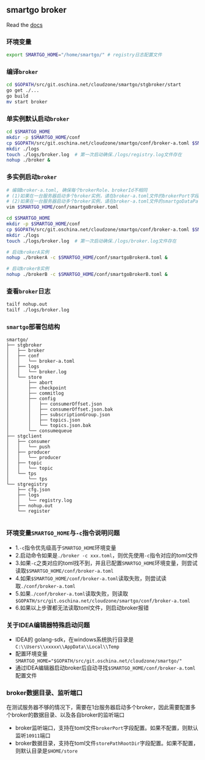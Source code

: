 ## smartgo broker


Read the [docs](http://git.oschina.net/cloudzone/smartgo)

### 环境变量
```bash
export SMARTGO_HOME="/home/smartgo/" # registry日志配置文件
```

### 编译`broker`
```bash
cd $GOPATH/src/git.oschina.net/cloudzone/smartgo/stgbroker/start
go get ./...
go build 
mv start broker
```

### 单实例默认启动`broker`
```bash
cd $SMARTGO_HOME
mkdir -p $SMARTGO_HOME/conf
cp $GOPATH/src/git.oschina.net/cloudzone/smartgo/conf/broker-a.toml $SMARTGO_HOME/conf/
mkdir ./logs
touch ./logs/broker.log  # 第一次启动确保./logs/registry.log文件存在
nohup ./broker &
```

### 多实例启动`broker`
```bash
# 编辑broker-a.toml, 确保每个brokerRole、brokerId不相同
# (1)如果在一台服务器启动多个broker实例，请在broker-a.toml文件的brokerPort字段更新监听端口
# (2)如果在一台服务器启动多个broker实例，请在broker-a.toml文件的smartgoDataPath字段设置不同实例的数据目录
vim $SMARTGO_HOME/conf/smartgoBroker.toml

cd $SMARTGO_HOME
mkdir -p $SMARTGO_HOME/conf
cp $GOPATH/src/git.oschina.net/cloudzone/smartgo/conf/broker-a.toml $SMARTGO_HOME/conf/
mkdir ./logs
touch ./logs/broker.log  # 第一次启动确保./logs/broker.log文件存在

# 启动brokerA实例
nohup ./brokerA -c $SMARTGO_HOME/conf/smartgoBrokerA.toml &

# 启动brokerB实例
nohup ./brokerB -c $SMARTGO_HOME/conf/smartgoBrokerB.toml &
```


### 查看`broker`日志
```bash
tailf nohup.out
tailf ./logs/broker.log
```


### `smartgo`部署包结构
```
smartgo/
├── stgbroker
│   ├── broker
│   ├── conf
│   │   └── broker-a.toml
│   ├── logs
│   │   └── broker.log
│   └── store
│       ├── abort
│       ├── checkpoint
│       ├── commitlog
│       ├── config
│       │   ├── consumerOffset.json
│       │   ├── consumerOffset.json.bak
│       │   ├── subscriptionGroup.json
│       │   ├── topics.json
│       │   └── topics.json.bak
│       └── consumequeue
├── stgclient
│   ├── consumer
│   │   └── push
│   ├── producer
│   │   └── producer
│   ├── topic
│   │   └── topic
│   └── tps
│       └── tps
└── stgregistry
    ├── cfg.json
    ├── logs
    │   └── registry.log
    ├── nohup.out
    └── register
    
```

### 环境变量`SMARTGO_HOME`与`-c`指令说明问题
* 1.`-c`指令优先级高于`SMARTGO_HOME`环境变量
* 2.启动命令如果是`./broker -c xxx.toml`，则优先使用`-c`指令对应的toml文件
* 3.如果`-c`之类对应的toml找不到，并且已配置`SMARTGO_HOME`环境变量，则尝试读取`$SMARTGO_HOME/conf/broker-a.toml`
* 4.如果`$SMARTGO_HOME/conf/broker-a.toml`读取失败，则尝试读取`./conf/broker-a.toml`
* 5.如果`./conf/broker-a.toml`读取失败，则读取`$GOPATH/src/git.oschina.net/cloudzone/smartgo/conf/broker-a.toml`
* 6.如果以上步骤都无法读取toml文件，则启动broker报错

### 关于IDEA编辑器特殊启动问题
* IDEA的 golang-sdk，在windows系统执行目录是`C:\\Users\\xxxxx\\AppData\\Local\\Temp`
* 配置环境变量`SMARTGO_HOME="$GOPATH/src/git.oschina.net/cloudzone/smartgo/"`
* 通过IDEA编辑器启动broker后自动寻找`$SMARTGO_HOME/conf/broker-a.toml`配置文件

### broker数据目录、监听端口
在测试服务器不够的情况下，需要在1台服务器启动多个broker，因此需要配置多个broker的数据目录、以及各自broker的监听端口
* broker监听端口，支持在toml文件```brokerPort```字段配置。如果不配置，则默认监听```10911```端口
* broker数据目录，支持在toml文件```storePathRootDir```字段配置。如果不配置，则默认目录是```$HOME/store```



 